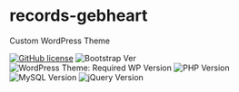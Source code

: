 # records-gebheart
Custom WordPress Theme

[![GitHub license](https://img.shields.io/github/license/bkaminski/advanced-polymer?style=flat-square)](https://github.com/bkaminski/advanced-polymer/blob/main/LICENSE) ![Bootstrap Ver](https://img.shields.io/badge/LIB-Bootstrap--v5.0-beta2-blueviolet?style=flat-square)  ![WordPress Theme: Required WP Version](https://img.shields.io/badge/WordPress-%3E%3D5.6.2-blue?style=flat-square) ![PHP Version](https://img.shields.io/badge/PHP-%3E%3D7.3.27-green?style=flat-square) ![MySQL Version](https://img.shields.io/badge/MySQL-v5.6-red?style=flat-square) ![jQuery Version](https://img.shields.io/badge/jQuery-3.5.1-ff69b4?style="flat-square)

